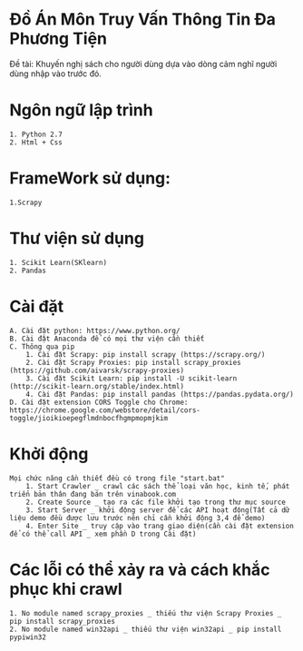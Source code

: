 # Đồ Án Môn Truy Vấn Thông Tin Đa Phương Tiện
Đề tài: Khuyến nghị sách cho người dùng dựa vào dòng cảm nghĩ người dùng nhập vào trước đó.

# Ngôn ngữ lập trình
    1. Python 2.7
    2. Html + Css

# FrameWork sử dụng:
    1.Scrapy

# Thư viện sử dụng
    1. Scikit Learn(SKlearn)
    2. Pandas

# Cài đặt
    A. Cài đặt python: https://www.python.org/
    B. Cài đặt Anaconda để có mọi thư viện cần thiết
    C. Thông qua pip
        1. Cài đặt Scrapy: pip install scrapy (https://scrapy.org/)
        2. Cài đặt Scrapy Proxies: pip install scrapy_proxies (https://github.com/aivarsk/scrapy-proxies)
        3. Cài đặt Scikit Learn: pip install -U scikit-learn (http://scikit-learn.org/stable/index.html)
        4. Cài đặt Pandas: pip install pandas (https://pandas.pydata.org/)
    D. Cài đặt extension CORS Toggle cho Chrome: https://chrome.google.com/webstore/detail/cors-toggle/jioikioepegflmdnbocfhgmpmopmjkim 

# Khởi động
    Mọi chức năng cần thiết đều có trong file "start.bat"
        1. Start Crawler _ crawl các sách thể loại văn học, kinh tế, phát triển bản thân đang bán trên vinabook.com
        2. Create Source _ tạo ra các file khởi tạo trong thư mục source
        3. Start Server _ khởi động server để các API hoạt động(Tất cả dữ liệu demo đều được lưu trước nên chỉ cần khởi động 3,4 để demo)
        4. Enter Site _ truy cập vào trang giao diện(cần cài đặt extension để có thể call API _ xem phần D trong Cài đặt)

# Các lỗi có thể xảy ra và cách khắc phục khi crawl
    1. No module named scrapy_proxies _ thiếu thư viện Scrapy Proxies _ pip install scrapy_proxies
    2. No module named win32api _ thiếu thư viện win32api _ pip install pypiwin32

